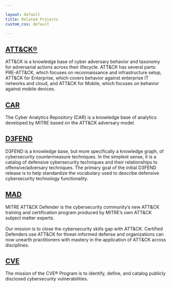 ```yaml
---

layout: default
title: Related Projects
custom_css: default

---
```

## [ATT&CK®](https://attack.mitre.org)

ATT&CK is a knowledge base of cyber adversary behavior and taxonomy for adversarial actions across their lifecycle. ATT&CK has several parts: PRE-ATT&CK, which focuses on reconnaissance and infrastructure setup, ATT&CK for Enterprise, which covers behavior against enterprise IT networks and cloud, and ATT&CK for Mobile, which focuses on behavior against mobile devices.

## [CAR](https://car.mitre.org)

The Cyber Analytics Repository (CAR) is a knowledge base of analytics developed by MITRE based on the ATT&CK adversary model.


## [D3FEND](http://d3fend.mitre.org) 
D3FEND is a knowledge base, but more specifically a knowledge graph, of cybersecurity countermeasure techniques. In the simplest sense, it is a catalog of defensive cybersecurity techniques and their relationships to offensive/adversary techniques. The primary goal of the initial D3FEND release is to help standardize the vocabulary used to describe defensive cybersecurity technology functionality.

## [MAD](https://mitre-engenuity.org/mad/)
MITRE ATT&CK Defender is the cybersecurity community’s new ATT&CK training and certification program produced by MITRE’s own ATT&CK subject matter experts.
<br><br>
Our mission is to close the cybersecurity skills gap with ATT&CK. Certified Defenders use ATT&CK for threat-informed defense and organizations can now unearth practitioners with mastery in the application of ATT&CK across disciplines.

## [CVE](https://cve.mitre.org/)
The mission of the CVE® Program is to identify, define, and catalog publicly disclosed cybersecurity vulnerabilities.